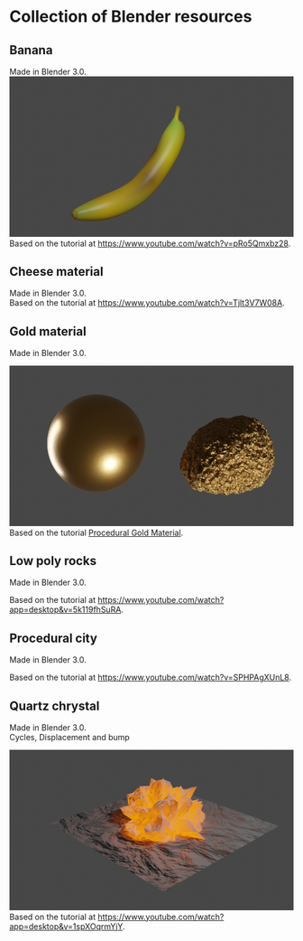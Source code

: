 # Collection of Blender resources


## Banana 
Made in Blender 3.0.  
![Banana](/Banana.png)  
Based on the tutorial at https://www.youtube.com/watch?v=pRo5Qmxbz28.  
   

## Cheese material  
Made in Blender 3.0.  
Based on the tutorial at https://www.youtube.com/watch?v=Tjlt3V7W08A.   
   

## Gold material  
Made in Blender 3.0.  

![Gold material](/Gold_material.png)  
Based on the tutorial [Procedural Gold Material](https://www.youtube.com/watch?v=XXZtuPVTU6o).   


## Low poly rocks  
Made in Blender 3.0.  
   
Based on the tutorial at https://www.youtube.com/watch?app=desktop&v=5k119fhSuRA.  
   
## Procedural city  
Made in Blender 3.0.  
  
Based on the tutorial at https://www.youtube.com/watch?v=SPHPAgXUnL8.  


## Quartz chrystal  
Made in Blender 3.0.  
Cycles, Displacement and bump
   
![Quartz chrystal](/Quartz_chrystal.png)  
Based on the tutorial at https://www.youtube.com/watch?app=desktop&v=1spXOqrmYjY.  
